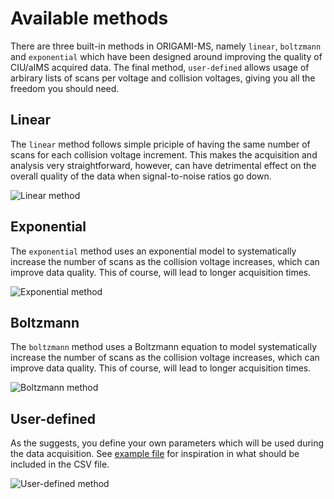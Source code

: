# Available methods

There are three built-in methods in ORIGAMI-MS, namely `linear`, `boltzmann` and `exponential` which have been designed
around improving the quality of CIU/aIMS acquired data. The final method, `user-defined` allows usage of arbirary
lists of scans per voltage and collision voltages, giving you all the freedom you should need.

## Linear

The `linear` method follows simple priciple of having the same number of scans for each collision voltage increment.
This makes the acquisition and analysis very straightforward, however, can have detrimental effect on the overall quality
of the data when signal-to-noise ratios go down.

![Linear method](../../assets/origami-ms-linear.png)

## Exponential

The `exponential` method uses an exponential model to systematically increase the number of scans as the collision voltage
increases, which can improve data quality. This of course, will lead to longer acquisition times.

![Exponential method](../../assets/origami-ms-exponential.png)

## Boltzmann

The `boltzmann` method uses a Boltzmann equation to model systematically increase the number of scans as the collision voltage
increases, which can improve data quality. This of course, will lead to longer acquisition times.

![Boltzmann method](../../assets/origami-ms-boltzmann.png)

## User-defined

As the suggests, you define your own parameters which will be used during the data acquisition.
See [example file](https://github.com/lukasz-migas/ORIGAMI-MS/blob/master/origami-ms/sample/ciu_list.csv)
for inspiration in what should be included in the CSV file.

![User-defined method](../../assets/origami-ms-user-defined.png)
